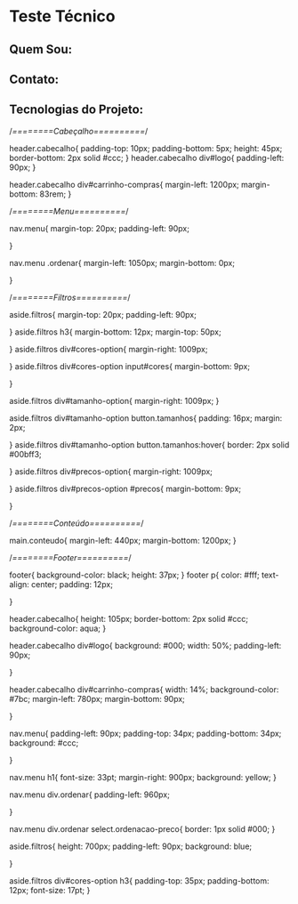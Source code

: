 # Teste Técnico

## Quem Sou: 

## Contato:

## Tecnologias do Projeto:

/*========Cabeçalho==========*/

header.cabecalho{
    padding-top: 10px;
    padding-bottom: 5px;
    height: 45px;
    border-bottom: 2px solid #ccc;
}
header.cabecalho div#logo{
    padding-left: 90px;
}

header.cabecalho div#carrinho-compras{
    margin-left: 1200px;
    margin-bottom: 83rem;
}

/*========Menu==========*/

nav.menu{
    margin-top: 20px;
    padding-left: 90px;

}

nav.menu .ordenar{
    margin-left: 1050px;
    margin-bottom: 0px;

}

/*========Filtros==========*/

aside.filtros{
    margin-top: 20px;
    padding-left: 90px;    

}
aside.filtros h3{
    margin-bottom: 12px;
    margin-top: 50px;

}
aside.filtros div#cores-option{
    margin-right: 1009px;
    
}
aside.filtros div#cores-option input#cores{
    margin-bottom: 9px;

}

aside.filtros div#tamanho-option{
    margin-right: 1009px;
}

aside.filtros div#tamanho-option button.tamanhos{
    padding: 16px;
    margin: 2px;

}
aside.filtros div#tamanho-option button.tamanhos:hover{
    border: 2px solid #00bff3;
    
}
aside.filtros div#precos-option{
    margin-right: 1009px;
  
}
aside.filtros div#precos-option #precos{
    margin-bottom: 9px;


}


/*========Conteúdo==========*/

main.conteudo{
    margin-left: 440px;
    margin-bottom: 1200px;
}


/*========Footer==========*/

footer{
    background-color: black;
    height: 37px;
}
footer p{
    color: #fff;
    text-align: center;
    padding: 12px;

}

header.cabecalho{
    height: 105px;
    border-bottom: 2px solid #ccc;
    background-color: aqua;
}

header.cabecalho div#logo{
    background: #000;
    width: 50%;
    padding-left: 90px;

}

header.cabecalho div#carrinho-compras{
    width: 14%;
    background-color: #7bc;
    margin-left: 780px;
    margin-bottom: 90px;
    
}

nav.menu{
    padding-left: 90px;
    padding-top: 34px;
    padding-bottom: 34px;
    background: #ccc;

}

nav.menu h1{
    font-size: 33pt;
    margin-right: 900px;
    background: yellow;
}

nav.menu div.ordenar{
    padding-left: 960px;

}

nav.menu div.ordenar select.ordenacao-preco{
    border: 1px solid #000;
}

aside.filtros{
    height: 700px;
    padding-left: 90px;
    background: blue;

}

aside.filtros div#cores-option h3{
    padding-top: 35px;
    padding-bottom: 12px;
    font-size: 17pt;
}



